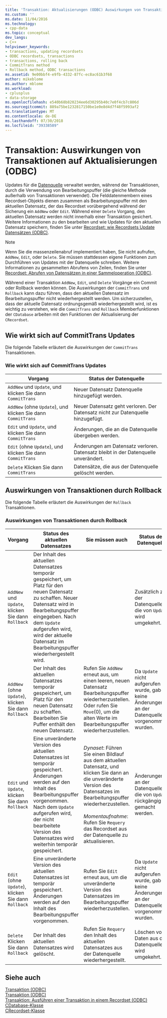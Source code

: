 ```yaml
---
title: 'Transaktion: Aktualisierungen (ODBC) Auswirkungen von Transaktionen | Microsoft-Dokumentation'
ms.custom: ''
ms.date: 11/04/2016
ms.technology:
- cpp-data
ms.topic: conceptual
dev_langs:
- C++
helpviewer_keywords:
- transactions, updating recordsets
- ODBC recordsets, transactions
- transactions, rolling back
- CommitTrans method
- Rollback method, ODBC transactions
ms.assetid: 9e00bbf4-e9fb-4332-87fc-ec8ac61b3f68
author: mikeblome
ms.author: mblome
ms.workload:
- cplusplus
- data-storage
ms.openlocfilehash: e540b68b820234ee6d30295b40c7e0f4cb7c806d
ms.sourcegitcommit: 889a75be1232817150be1e0e8d4d7f48f5993af2
ms.translationtype: MT
ms.contentlocale: de-DE
ms.lasthandoff: 07/30/2018
ms.locfileid: "39338589"
---
```

# <a name="transaction-how-transactions-affect-updates-odbc"></a>Transaktion: Auswirkungen von Transaktionen auf Aktualisierungen (ODBC)
Updates für die [Datenquelle](../../data/odbc/data-source-odbc.md) verwaltet werden, während der Transaktionen, durch die Verwendung von Bearbeitungspuffer (die gleiche Methode außerhalb von Transaktionen verwendet). Die Felddatenmembern eines Recordset-Objekts dienen zusammen als Bearbeitungspuffer mit den aktuellen Datensatz, der das Recordset vorübergehend während der Sicherung ein `AddNew` oder `Edit`. Während einer `Delete` Vorgang, den aktuellen Datensatz werden nicht innerhalb einer Transaktion gesichert. Weitere Informationen zu den bearbeiten und wie Updates für den aktuellen Datensatz speichern, finden Sie unter [Recordset: wie Recordsets Update Datensätzen (ODBC)](../../data/odbc/recordset-how-recordsets-update-records-odbc.md).  
  
> [!NOTE]
>  Wenn Sie die massenzeilenabruf implementiert haben, Sie nicht aufrufen, `AddNew`, `Edit`, oder `Delete`. Sie müssen stattdessen eigene Funktionen zum Durchführen von Updates mit der Datenquelle schreiben. Weitere Informationen zu gesammelten Abrufens von Zeilen, finden Sie unter [Recordset: Abrufen von Datensätzen in einer Sammeloperation (ODBC)](../../data/odbc/recordset-fetching-records-in-bulk-odbc.md).  
  
 Während einer Transaktion `AddNew`, `Edit`, und `Delete` Vorgänge ein Commit oder Rollback werden können. Die Auswirkungen der `CommitTrans` und `Rollback` kann dazu führen, dass den aktuellen Datensatz im Bearbeitungspuffer nicht wiederhergestellt werden. Um sicherzustellen, dass der aktuelle Datensatz ordnungsgemäß wiederhergestellt wird, ist es wichtig zu verstehen, wie die `CommitTrans` und `Rollback` Memberfunktionen der `CDatabase` arbeiten mit den Funktionen der Aktualisierung der `CRecordset`.  
  
##  <a name="_core_how_committrans_affects_updates"></a> Wie wirkt sich auf CommitTrans Updates  
 Die folgende Tabelle erläutert die Auswirkungen der `CommitTrans` Transaktionen.  
  
### <a name="how-committrans-affects-updates"></a>Wie wirkt sich auf CommitTrans Updates  
  
|Vorgang|Status der Datenquelle|  
|---------------|---------------------------|  
|`AddNew` und `Update`, und klicken Sie dann `CommitTrans`|Neuer Datensatz Datenquelle hinzugefügt werden.|  
|`AddNew` (ohne `Update`), und klicken Sie dann `CommitTrans`|Neuer Datensatz geht verloren. Der Datensatz nicht zur Datenquelle hinzugefügt.|  
|`Edit` und `Update`, und klicken Sie dann `CommitTrans`|Änderungen, die an die Datenquelle übergeben werden.|  
|`Edit` (ohne `Update`), und klicken Sie dann `CommitTrans`|Änderungen am Datensatz verloren. Datensatz bleibt in der Datenquelle unverändert.|  
|`Delete` Klicken Sie dann `CommitTrans`|Datensätze, die aus der Datenquelle gelöscht werden.|  
  
##  <a name="_core_how_rollback_affects_updates"></a> Auswirkungen von Transaktionen durch Rollback  
 Die folgende Tabelle erläutert die Auswirkungen der `Rollback` Transaktionen.  
  
### <a name="how-rollback-affects-transactions"></a>Auswirkungen von Transaktionen durch Rollback  
  
|Vorgang|Status des aktuellen Datensatzes|Sie müssen auch|Status der Datenquelle|  
|---------------|------------------------------|-------------------|---------------------------|  
|`AddNew` und `Update`, klicken Sie dann `Rollback`|Der Inhalt des aktuellen Datensatzes temporär gespeichert, um Platz für den neuen Datensatz zu schaffen. Neuer Datensatz wird in Bearbeitungspuffer eingegeben. Nach dem `Update` aufgerufen wird, wird der aktuelle Datensatz im Bearbeitungspuffer wiederhergestellt wird.||Zusätzlich zu der Datenquelle, die von `Update` wird umgekehrt.|  
|`AddNew` (ohne `Update`), klicken Sie dann `Rollback`|Der Inhalt des aktuellen Datensatzes temporär gespeichert, um Platz für den neuen Datensatz zu schaffen. Bearbeiten Sie Puffer enthält den neuen Datensatz.|Rufen Sie `AddNew` erneut aus, um einen leeren, neuen Datensatz Bearbeitungspuffer wiederherzustellen. Oder rufen Sie `Move`(0), um die alten Werte im Bearbeitungspuffer wiederherzustellen.|Da `Update` nicht aufgerufen wurde, gab es keine Änderungen an der Datenquelle vorgenommen wurden.|  
|`Edit` und `Update`, klicken Sie dann `Rollback`|Eine unveränderte Version des aktuellen Datensatzes ist temporär gespeichert. Änderungen werden auf den Inhalt des Bearbeitungspuffer vorgenommen. Nach dem `Update` aufgerufen wird, der nicht bearbeitete Version des Datensatzes wird weiterhin temporär gespeichert.|*Dynaset*: Führen Sie einen Bildlauf aus dem aktuellen Datensatz, und klicken Sie dann an die unveränderte Version des Datensatzes im Bearbeitungspuffer wiederherzustellen.<br /><br /> *Momentaufnahme*: Rufen Sie `Requery` das Recordset aus der Datenquelle zu aktualisieren.|Änderungen an der Datenquelle, die von `Update` rückgängig gemacht werden.|  
|`Edit` (ohne `Update`), klicken Sie dann `Rollback`|Eine unveränderte Version des aktuellen Datensatzes ist temporär gespeichert. Änderungen werden auf den Inhalt des Bearbeitungspuffer vorgenommen.|Rufen Sie `Edit` erneut aus, um die unveränderte Version des Datensatzes im Bearbeitungspuffer wiederherzustellen.|Da `Update` nicht aufgerufen wurde, gab es keine Änderungen an der Datenquelle vorgenommen wurden.|  
|`Delete` Klicken Sie dann `Rollback`|Der Inhalt des aktuellen Datensatzes wird gelöscht.|Rufen Sie `Requery` den Inhalt des aktuellen Datensatzes aus der Datenquelle wiederhergestellt.|Löschen von Daten aus der Datenquelle wird umgekehrt.|  
  
## <a name="see-also"></a>Siehe auch  
 [Transaktion (ODBC)](../../data/odbc/transaction-odbc.md)   
 [Transaktion (ODBC)](../../data/odbc/transaction-odbc.md)   
 [Transaktion: Ausführen einer Transaktion in einem Recordset (ODBC)](../../data/odbc/transaction-performing-a-transaction-in-a-recordset-odbc.md)   
 [CDatabase-Klasse](../../mfc/reference/cdatabase-class.md)   
 [CRecordset-Klasse](../../mfc/reference/crecordset-class.md)